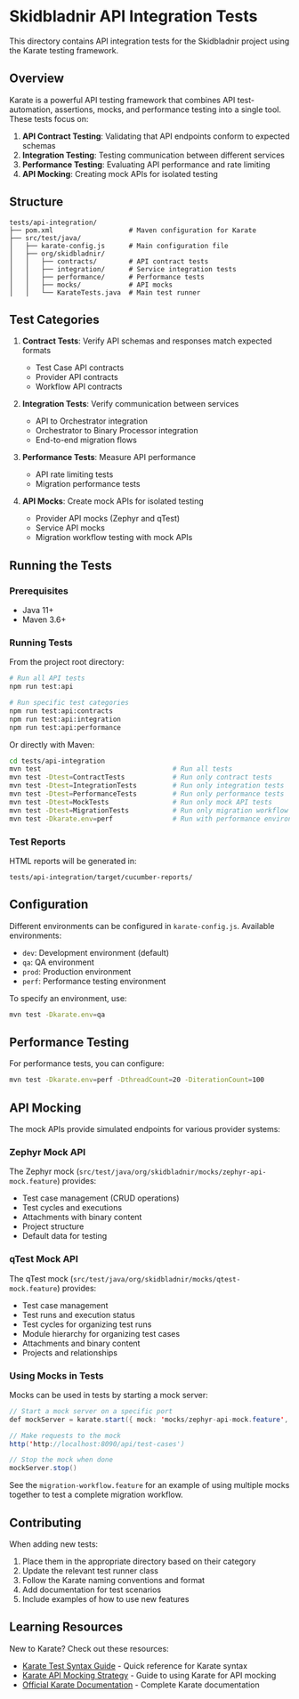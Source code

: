 # Skidbladnir API Integration Tests

This directory contains API integration tests for the Skidbladnir project using the Karate testing framework.

## Overview

Karate is a powerful API testing framework that combines API test-automation, assertions, mocks, and performance testing into a single tool. These tests focus on:

1. **API Contract Testing**: Validating that API endpoints conform to expected schemas
2. **Integration Testing**: Testing communication between different services
3. **Performance Testing**: Evaluating API performance and rate limiting
4. **API Mocking**: Creating mock APIs for isolated testing

## Structure

```
tests/api-integration/
├── pom.xml                   # Maven configuration for Karate
├── src/test/java/
│   ├── karate-config.js      # Main configuration file
│   ├── org/skidbladnir/
│   │   ├── contracts/        # API contract tests
│   │   ├── integration/      # Service integration tests
│   │   ├── performance/      # Performance tests
│   │   ├── mocks/            # API mocks
│   │   └── KarateTests.java  # Main test runner
```

## Test Categories

1. **Contract Tests**: Verify API schemas and responses match expected formats
   - Test Case API contracts
   - Provider API contracts
   - Workflow API contracts

2. **Integration Tests**: Verify communication between services
   - API to Orchestrator integration
   - Orchestrator to Binary Processor integration
   - End-to-end migration flows

3. **Performance Tests**: Measure API performance
   - API rate limiting tests
   - Migration performance tests

4. **API Mocks**: Create mock APIs for isolated testing
   - Provider API mocks (Zephyr and qTest)
   - Service API mocks
   - Migration workflow testing with mock APIs

## Running the Tests

### Prerequisites

- Java 11+
- Maven 3.6+

### Running Tests

From the project root directory:

```bash
# Run all API tests
npm run test:api

# Run specific test categories
npm run test:api:contracts
npm run test:api:integration
npm run test:api:performance
```

Or directly with Maven:

```bash
cd tests/api-integration
mvn test                                 # Run all tests
mvn test -Dtest=ContractTests            # Run only contract tests
mvn test -Dtest=IntegrationTests         # Run only integration tests
mvn test -Dtest=PerformanceTests         # Run only performance tests
mvn test -Dtest=MockTests                # Run only mock API tests
mvn test -Dtest=MigrationTests           # Run only migration workflow tests
mvn test -Dkarate.env=perf               # Run with performance environment config
```

### Test Reports

HTML reports will be generated in:
```
tests/api-integration/target/cucumber-reports/
```

## Configuration

Different environments can be configured in `karate-config.js`. Available environments:

- `dev`: Development environment (default)
- `qa`: QA environment
- `prod`: Production environment
- `perf`: Performance testing environment

To specify an environment, use:

```bash
mvn test -Dkarate.env=qa
```

## Performance Testing

For performance tests, you can configure:

```bash
mvn test -Dkarate.env=perf -DthreadCount=20 -DiterationCount=100
```

## API Mocking

The mock APIs provide simulated endpoints for various provider systems:

### Zephyr Mock API

The Zephyr mock (`src/test/java/org/skidbladnir/mocks/zephyr-api-mock.feature`) provides:
- Test case management (CRUD operations)
- Test cycles and executions
- Attachments with binary content
- Project structure
- Default data for testing

### qTest Mock API

The qTest mock (`src/test/java/org/skidbladnir/mocks/qtest-mock.feature`) provides:
- Test case management 
- Test runs and execution status
- Test cycles for organizing test runs
- Module hierarchy for organizing test cases
- Attachments and binary content
- Projects and relationships

### Using Mocks in Tests

Mocks can be used in tests by starting a mock server:

```java
// Start a mock server on a specific port
def mockServer = karate.start({ mock: 'mocks/zephyr-api-mock.feature', port: 8090 })

// Make requests to the mock
http('http://localhost:8090/api/test-cases')

// Stop the mock when done
mockServer.stop()
```

See the `migration-workflow.feature` for an example of using multiple mocks together to test a complete migration workflow.

## Contributing

When adding new tests:

1. Place them in the appropriate directory based on their category
2. Update the relevant test runner class
3. Follow the Karate naming conventions and format
4. Add documentation for test scenarios
5. Include examples of how to use new features

## Learning Resources

New to Karate? Check out these resources:

- [Karate Test Syntax Guide](/docs/karate-test-syntax-guide.md) - Quick reference for Karate syntax
- [Karate API Mocking Strategy](/docs/karate-api-mocking.md) - Guide to using Karate for API mocking
- [Official Karate Documentation](https://github.com/karatelabs/karate) - Complete Karate documentation
